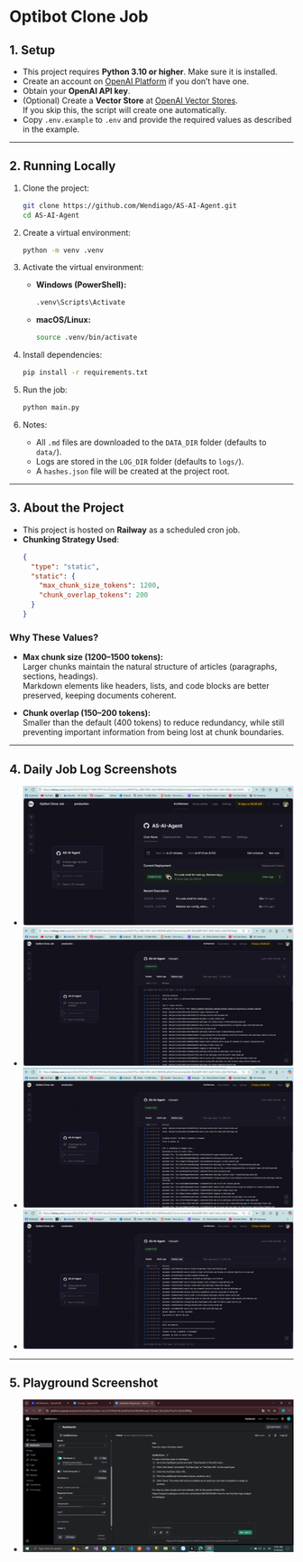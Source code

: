 # Optibot Clone Job

## 1. Setup

- This project requires **Python 3.10 or higher**. Make sure it is installed.
- Create an account on [OpenAI Platform](https://platform.openai.com/) if you don’t have one.
- Obtain your **OpenAI API key**.
- (Optional) Create a **Vector Store** at [OpenAI Vector Stores](https://platform.openai.com/storage/vector_stores).  
  If you skip this, the script will create one automatically.
- Copy `.env.example` to `.env` and provide the required values as described in the example.

---

## 2. Running Locally

1. Clone the project:
   ```bash
   git clone https://github.com/Wendiago/AS-AI-Agent.git
   cd AS-AI-Agent
   ```

2. Create a virtual environment:
   ```bash
   python -m venv .venv
   ```

3. Activate the virtual environment:
   - **Windows (PowerShell):**
     ```bash
     .venv\Scripts\Activate
     ```
   - **macOS/Linux:**
     ```bash
     source .venv/bin/activate
     ```

4. Install dependencies:
   ```bash
   pip install -r requirements.txt
   ```

5. Run the job:
   ```bash
   python main.py
   ```

6. Notes:
   - All `.md` files are downloaded to the `DATA_DIR` folder (defaults to `data/`).
   - Logs are stored in the `LOG_DIR` folder (defaults to `logs/`).
   - A `hashes.json` file will be created at the project root.

---

## 3. About the Project

- This project is hosted on **Railway** as a scheduled cron job.
- **Chunking Strategy Used**:
  ```json
  {
    "type": "static",
    "static": {
      "max_chunk_size_tokens": 1200,
      "chunk_overlap_tokens": 200
    }
  }
  ```

### Why These Values?

- **Max chunk size (1200–1500 tokens):**  
  Larger chunks maintain the natural structure of articles (paragraphs, sections, headings).  
  Markdown elements like headers, lists, and code blocks are better preserved, keeping documents coherent.

- **Chunk overlap (150–200 tokens):**  
  Smaller than the default (400 tokens) to reduce redundancy, while still preventing important information from being lost at chunk boundaries.

---

## 4. Daily Job Log Screenshots

- ![Cron Job History](./assets/CronjobHistory.PNG)  
- ![Cron Job Log 1](./assets/CronjobLog1.PNG)  
- ![Cron Job Log 2](./assets/CronjobLog2.PNG)  
- ![Cron Job Log 3](./assets/CronjobLog3.PNG)  

---

## 5. Playground Screenshot

- ![Playground Answer](./assets/Screenshot.PNG)
